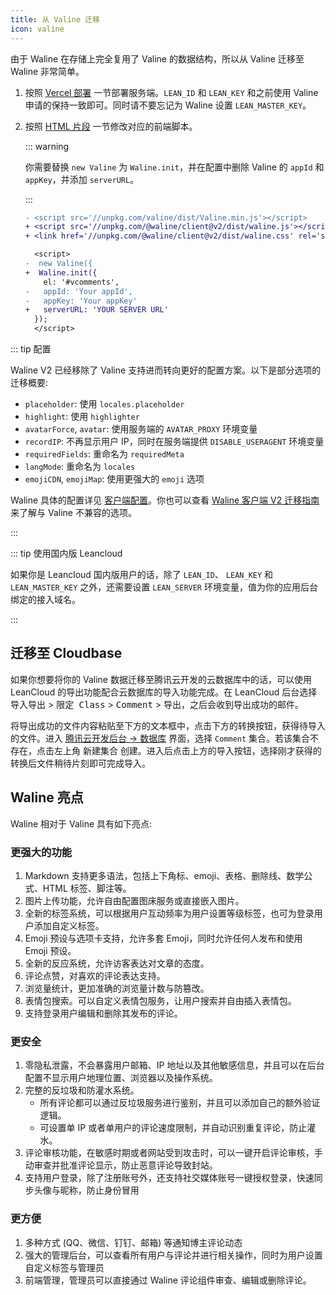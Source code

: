 ```yaml
---
title: 从 Valine 迁移
icon: valine
---
```


由于 Waline 在存储上完全复用了 Valine 的数据结构，所以从 Valine 迁移至 Waline 非常简单。

1. 按照 [Vercel 部署](../guide/get-started.md#vercel-部署-服务端) 一节部署服务端。`LEAN_ID` 和 `LEAN_KEY` 和之前使用 Valine 申请的保持一致即可。同时请不要忘记为 Waline 设置 `LEAN_MASTER_KEY`。
1. 按照 [HTML 片段](../guide/get-started.md#html-引入-客户端) 一节修改对应的前端脚本。

   ::: warning

   你需要替换 `new Valine` 为 `Waline.init`，并在配置中删除 Valine 的 `appId` 和 `appKey`，并添加 `serverURL`。

   :::

   ```diff
   - <script src='//unpkg.com/valine/dist/Valine.min.js'></script>
   + <script src='//unpkg.com/@waline/client@v2/dist/waline.js'></script>
   + <link href='//unpkg.com/@waline/client@v2/dist/waline.css' rel='stylesheet' />

     <script>
   -  new Valine({
   +  Waline.init({
       el: '#vcomments',
   -   appId: 'Your appId',
   -   appKey: 'Your appKey'
   +   serverURL: 'YOUR SERVER URL'
     });
     </script>
   ```

::: tip 配置

Waline V2 已经移除了 Valine 支持进而转向更好的配置方案。以下是部分选项的迁移概要:

- `placeholder`: 使用 `locales.placeholder`
- `highlight`: 使用 `highlighter`
- `avatarForce`, `avatar`: 使用服务端的 `AVATAR_PROXY` 环境变量
- `recordIP`: 不再显示用户 IP，同时在服务端提供 `DISABLE_USERAGENT` 环境变量
- `requiredFields`: 重命名为 `requiredMeta`
- `langMode`: 重命名为 `locales`
- `emojiCDN`, `emojiMap`: 使用更强大的 `emoji` 选项

Waline 具体的配置详见 [客户端配置](../reference/client.md)。你也可以查看 [Waline 客户端 V2 迁移指南](./client.md) 来了解与 Valine 不兼容的选项。

:::

::: tip 使用国内版 Leancloud

如果你是 Leancloud 国内版用户的话，除了 `LEAN_ID`、 `LEAN_KEY` 和 `LEAN_MASTER_KEY` 之外，还需要设置 `LEAN_SERVER` 环境变量，值为你的应用后台绑定的接入域名。

:::

## 迁移至 Cloudbase

如果你想要将你的 Valine 数据迁移至腾讯云开发的云数据库中的话，可以使用 LeanCloud 的导出功能配合云数据库的导入功能完成。在 LeanCloud 后台选择 <kbd>导入导出</kbd> > <kbd>限定 Class</kbd> > <kbd>Comment</kbd> > <kbd>导出</kbd>，之后会收到导出成功的邮件。

将导出成功的文件内容粘贴至下方的文本框中，点击下方的转换按钮，获得待导入的文件。进入 [腾讯云开发后台 → 数据库](https://console.cloud.tencent.com/tcb/db/index) 界面，选择 `Comment` 集合。若该集合不存在，点击左上角 <kbd>新建集合</kbd> 创建。进入后点击上方的导入按钮，选择刚才获得的转换后文件稍待片刻即可完成导入。

<MigrationTool />

<script setup lang="ts">
import MigrationTool from '@MigrationTool';
</script>

## Waline 亮点

Waline 相对于 Valine 具有如下亮点:

### 更强大的功能

1. Markdown 支持更多语法，包括上下角标、emoji、表格、删除线、数学公式、HTML 标签、脚注等。
1. 图片上传功能，允许自由配置图床服务或直接嵌入图片。
1. 全新的标签系统，可以根据用户互动频率为用户设置等级标签，也可为登录用户添加自定义标签。
1. Emoji 预设与选项卡支持，允许多套 Emoji，同时允许任何人发布和使用 Emoji 预设。
1. 全新的反应系统，允许访客表达对文章的态度。
1. 评论点赞，对喜欢的评论表达支持。
1. 浏览量统计，更加准确的浏览量计数与防篡改。
1. 表情包搜索。可以自定义表情包服务，让用户搜索并自由插入表情包。
1. 支持登录用户编辑和删除其发布的评论。

### 更安全

1. 零隐私泄露，不会暴露用户邮箱、IP 地址以及其他敏感信息，并且可以在后台配置不显示用户地理位置、浏览器以及操作系统。
1. 完整的反垃圾和防灌水系统。
   - 所有评论都可以通过反垃圾服务进行鉴别，并且可以添加自己的额外验证逻辑。
   - 可设置单 IP 或者单用户的评论速度限制，并自动识别重复评论，防止灌水。
1. 评论审核功能，在敏感时期或者网站受到攻击时，可以一键开启评论审核，手动审查并批准评论显示，防止恶意评论导致封站。
1. 支持用户登录，除了注册账号外，还支持社交媒体账号一键授权登录，快速同步头像与昵称，防止身份冒用

### 更方便

1. 多种方式 (QQ、微信、钉钉、邮箱) 等通知博主评论动态
1. 强大的管理后台，可以查看所有用户与评论并进行相关操作，同时为用户设置自定义标签与管理员
1. 前端管理，管理员可以直接通过 Waline 评论组件审查、编辑或删除评论。
